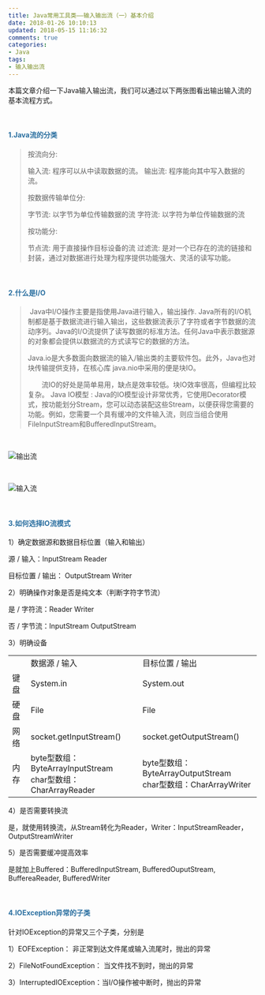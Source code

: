 ```yaml
---
title: Java常用工具类——输入输出流（一）基本介绍
date: 2018-01-26 10:10:13
updated: 2018-05-15 11:16:32
comments: true
categories:
- Java
tags:
- 输入输出流
---
```


本篇文章介绍一下Java输入输出流，我们可以通过以下两张图看出输出输入流的基本流程方式。

<br>

<h4 style="color: rgb(42,111,160);">1.Java流的分类</h4>

> 按流向分:
>
> 输入流: 程序可以从中读取数据的流。
> 输出流: 程序能向其中写入数据的流。
>
> 按数据传输单位分:
>
> 字节流: 以字节为单位传输数据的流
> 字符流: 以字符为单位传输数据的流
>
> 按功能分:
>
> 节点流: 用于直接操作目标设备的流
> 过滤流: 是对一个已存在的流的链接和封装，通过对数据进行处理为程序提供功能强大、灵活的读写功能。
>

<br>

<h4 style="color: rgb(42,111,160);">2.什么是I/O</h4>

> ​	Java中I/O操作主要是指使用Java进行输入，输出操作. Java所有的I/O机制都是基于数据流进行输入输出，这些数据流表示了字符或者字节数据的流动序列。Java的I/O流提供了读写数据的标准方法。任何Java中表示数据源的对象都会提供以数据流的方式读写它的数据的方法。  
>
> ​	Java.io是大多数面向数据流的输入/输出类的主要软件包。此外，Java也对块传输提供支持，在核心库 java.nio中采用的便是块IO。
>
> 　　流IO的好处是简单易用，缺点是效率较低。块IO效率很高，但编程比较复杂。 
>  	Java IO模型  :
> ​        Java的IO模型设计非常优秀，它使用Decorator模式，按功能划分Stream，您可以动态装配这些Stream，以便获得您需要的功能。例如，您需要一个具有缓冲的文件输入流，则应当组合使用FileInputStream和BufferedInputStream。
>

<br>

![输出流](1516931978.jpg)

<br>

![输入流](1516932106.jpg)

<br>

<h4 style="color: rgb(42,111,160);">3.如何选择IO流模式</h4>

1）确定数据源和数据目标位置（输入和输出）

源 / 输入：InputStream   Reader

目标位置 / 输出： OutputStream   Writer

2）明确操作对象是否是纯文本（判断字符字节流）

是 / 字符流：Reader   Writer

否 / 字节流：InputStream   OutputStream

3）明确设备

<div class="table-responsive"><table class="table table-striped table-bordered table-hover"><tbody><tr><td></td><td>数据源 / 输入</td><td>目标位置 / 输出</td></tr><tr><td>键盘</td><td>System.in</td><td>System.out</td></tr><tr><td>硬盘</td><td>File</td><td>File</td></tr><tr><td>网络</td><td>socket.getInputStream()</td><td>socket.getOutputStream()</td></tr><tr><td>内存</td><td>byte型数组：ByteArrayInputStream<br>char型数组：CharArrayReader</td><td>byte型数组：ByteArrayOutputStream<br>char型数组：CharArrayWriter</td></tr></tbody></table></div>

4）是否需要转换流

是，就使用转换流，从Stream转化为Reader，Writer：InputStreamReader，OutputStreamWriter 

5）是否需要缓冲提高效率

是就加上Buffered：BufferedInputStream, BufferedOuputStream, BuffereaReader, BufferedWriter

<br>

<h4 style="color: rgb(42,111,160);">4.IOException异常的子类</h4>

针对IOException的异常又三个子类，分别是

1）EOFException： 非正常到达文件尾或输入流尾时，抛出的异常

2）FileNotFoundException： 当文件找不到时，抛出的异常

3）InterruptedIOException：当I/O操作被中断时，抛出的异常